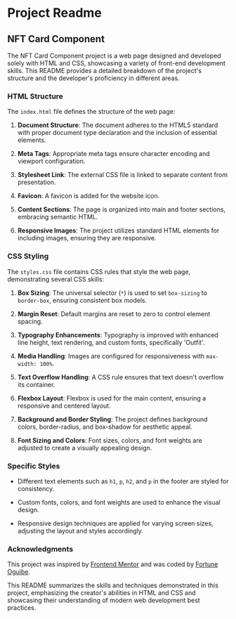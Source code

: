 # Project Readme

## NFT Card Component

The NFT Card Component project is a web page designed and developed solely with HTML and CSS, showcasing a variety of front-end development skills. This README provides a detailed breakdown of the project's structure and the developer's proficiency in different areas.

### HTML Structure

The `index.html` file defines the structure of the web page:

1. **Document Structure**: The document adheres to the HTML5 standard with proper document type declaration and the inclusion of essential elements.

2. **Meta Tags**: Appropriate meta tags ensure character encoding and viewport configuration.

3. **Stylesheet Link**: The external CSS file is linked to separate content from presentation.

4. **Favicon**: A favicon is added for the website icon.

5. **Content Sections**: The page is organized into main and footer sections, embracing semantic HTML.

6. **Responsive Images**: The project utilizes standard HTML elements for including images, ensuring they are responsive.

### CSS Styling

The `styles.css` file contains CSS rules that style the web page, demonstrating several CSS skills:

1. **Box Sizing**: The universal selector (`*`) is used to set `box-sizing` to `border-box`, ensuring consistent box models.

2. **Margin Reset**: Default margins are reset to zero to control element spacing.

3. **Typography Enhancements**: Typography is improved with enhanced line height, text rendering, and custom fonts, specifically 'Outfit'.

4. **Media Handling**: Images are configured for responsiveness with `max-width: 100%`.

5. **Text Overflow Handling**: A CSS rule ensures that text doesn't overflow its container.

6. **Flexbox Layout**: Flexbox is used for the main content, ensuring a responsive and centered layout.

7. **Background and Border Styling**: The project defines background colors, border-radius, and box-shadow for aesthetic appeal.

8. **Font Sizing and Colors**: Font sizes, colors, and font weights are adjusted to create a visually appealing design.

### Specific Styles

- Different text elements such as `h1`, `p`, `h2`, and `p` in the footer are styled for consistency.

- Custom fonts, colors, and font weights are used to enhance the visual design.

- Responsive design techniques are applied for varying screen sizes, adjusting the layout and styles accordingly.

### Acknowledgments

This project was inspired by [Frontend Mentor](https://www.frontendmentor.io/solutions/nft-card-component-j5IGqCH7B6) and was coded by [Fortune Oguibe](https://github.com/foguibe).

This README summarizes the skills and techniques demonstrated in this project, emphasizing the creator's abilities in HTML and CSS and showcasing their understanding of modern web development best practices.

